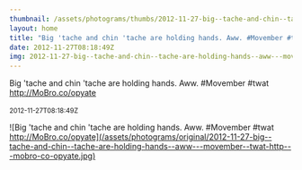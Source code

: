 ```yaml
---
thumbnail: /assets/photograms/thumbs/2012-11-27-big--tache-and-chin--tache-are-holding-hands--aww---movember--twat-http---mobro-co-opyate.png
layout: home
title: "Big 'tache and chin 'tache are holding hands. Aww. #Movember #twat http://MoBro.co/opyate"
date: 2012-11-27T08:18:49Z
img: 2012-11-27-big--tache-and-chin--tache-are-holding-hands--aww---movember--twat-http---mobro-co-opyate.jpg
---
```


Big 'tache and chin 'tache are holding hands. Aww. #Movember #twat http://MoBro.co/opyate

<small>2012-11-27T08:18:49Z</small>

![Big 'tache and chin 'tache are holding hands. Aww. #Movember #twat http://MoBro.co/opyate](/assets/photograms/original/2012-11-27-big--tache-and-chin--tache-are-holding-hands--aww---movember--twat-http---mobro-co-opyate.jpg)
